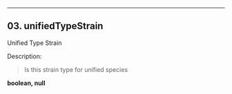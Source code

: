 ---
## 03. unifiedTypeStrain
Unified Type Strain  

Description:
> Is this strain type for unified species  

**boolean, null**
